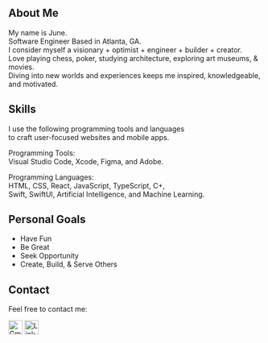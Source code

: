 ## About Me
My name is June.  
Software Engineer Based in Atlanta, GA.  
I consider myself a visionary + optimist + engineer + builder + creator.    
Love playing chess, poker, studying architecture, exploring art museums, & movies.    
Diving into new worlds and experiences keeps me inspired, knowledgeable, and motivated.  

## Skills
I use the following programming tools and languages   
to craft user-focused websites and mobile apps.   

Programming Tools:  
Visual Studio Code, Xcode, Figma, and Adobe.  

Programming Languages:  
HTML, CSS, React, JavaScript, TypeScript, C+,     
Swift, SwiftUI, Artificial Intelligence, and Machine Learning.

## Personal Goals
- Have Fun
- Be Great
- Seek Opportunity
- Create, Build, & Serve Others

## Contact   
Feel free to contact me:   

[<img src="https://upload.wikimedia.org/wikipedia/commons/4/4e/Gmail_Icon.png" alt="Gmail" width="28"/>](mailto:junestaylr@gmail.com)    [<img src="https://cdn.jsdelivr.net/gh/devicons/devicon/icons/linkedin/linkedin-original.svg" alt="LinkedIn" width="28"/>](https://www.linkedin.com/in/junetaylr/)




